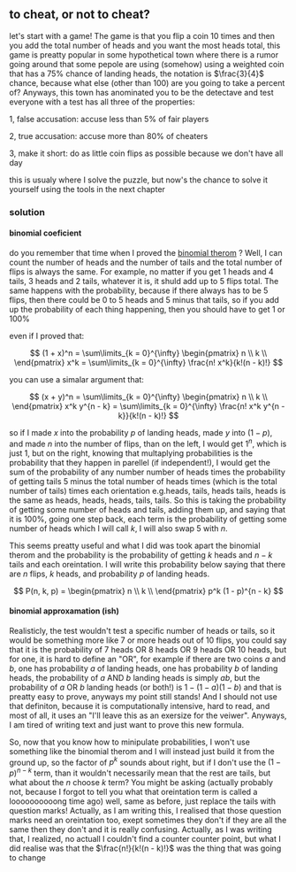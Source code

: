 ## to cheat, or not to cheat?

let's start with a game! The game is that you flip a coin 10 times and then you add the total number of heads and you want the most heads total, this game is preatty popular in some hypothetical town where there is a rumor going around that some pepole are using (somehow) using a weighted coin that has a $75$% chance of landing heads, the notation is $\frac{3}{4}$ chance, because what else (other than $100$) are you going to take a percent of? Anyways, this town has anominated you to be the detectave and test everyone with a test has all three of the properties:

1, false accusation: accuse less than $5$% of fair players

2, true accusation: accuse more than $80$% of cheaters

3, make it short: do as little coin flips as possible because we don't have all day

this is usualy where I solve the puzzle, but now's the chance to solve it yourself using the tools in the next chapter

### solution

#### binomial coeficient

do you remember that time when I proved the [binomial therom](https://silaspe.github.io/maths/binomial.html)
? Well, I can count the number of heads and the number of tails and the total number of flips is always the same. For example, no matter if you get $1$ heads and $4$ tails, $3$ heads and $2$ tails, whatever it is, it shuld  add up to $5$ flips total. The same happens with the probability, because if there always has to be $5$ flips, then there could be $0$ to $5$ heads and $5$ minus that tails, so if you add up the probability of each thing happening, then you should have to get $1$ or $100$%

even if I proved that:

$$ (1 + x)^n = \sum\limits_{k = 0}^{\infty} \begin{pmatrix} n \\
k \\ \end{pmatrix} x^k = \sum\limits_{k = 0}^{\infty} \frac{n! x^k}{k!(n - k)!} $$

you can use a simalar argument that:

$$ (x + y)^n = \sum\limits_{k = 0}^{\infty} \begin{pmatrix} n \\
k \\ \end{pmatrix} x^k y^{n - k} = \sum\limits_{k = 0}^{\infty} \frac{n! x^k y^{n - k}}{k!(n - k)!} $$

so if I made $x$ into the probability $p$ of landing heads, made $y$ into $(1 - p)$, and made $n$ into the number of flips, than on the left, I would get $1^n$, which is just $1$, but on the right, knowing that multaplying probabilities is the probability that they happen in parellel (if independent!), I would get the sum of the probability of any number number of heads times the probability of getting tails $5$ minus the total number of heads times (which is the total number of tails) times each orientation e.g.heads, tails, heads tails, heads is the same as heads, heads, heads, tails, tails. So this is taking the probability of getting some number of heads and tails, adding them up, and saying that it is $100$%, going one step back, each term is the probability of getting some number of heads which I will call $k$, I will also swap $5$ with $n$.

This seems preatty useful and what I did was took apart the binomial therom and the probability is the probability of getting $k$ heads and $n - k$ tails and each oreintation. I will write this probability below saying that there are $n$ flips, $k$ heads, and probability $p$ of landing heads.

$$ P(n, k, p) = \begin{pmatrix} n \\
k \\ \end{pmatrix} p^k (1 - p)^{n - k} $$

#### binomial approxamation (ish)

Realisticly, the test wouldn't test a specific number of heads or tails, so it would be something more like $7$ or more heads out of $10$ flips, you could say that it is the probability of $7$ heads OR $8$ heads OR $9$ heads OR $10$ heads, but for one, it is hard to define an "OR", for example if there are two coins $a$ and $b$, one has probability $a$ of landing heads, one has probability $b$ of landing heads, the probability of $a$ AND $b$ landing heads is simply $ab$, but the probability of $a$ OR $b$ landing heads (or both!) is $1 - (1 - a) (1  - b)$ and that is preatty easy to prove, anyways my point still stands! And I should not use that definiton, because it is computationally intensive, hard to read, and most of all, it uses an "I'll leave this as an exersize for the veiwer". Anyways, I am tired of writing text and just want to prove this new formula.

So, now that you know how to minipulate probabilities, I won't use something like the binomial therom and I will instead just build it from the ground up, so the factor of $p^k$ sounds about right, but if I don't use the $(1 - p)^{n - k}$ term, than it wouldn't necessarily mean that the rest are tails, but what about the $n$ choose $k$ term? You might be asking (actually probably not, because I forgot to tell you what that oreintation term is called a loooooooooong time ago) well, same as before, just replace the tails with question marks! Actually, as I am writing this, I realised that those question marks need an oreintation too, exept sometimes they don't if they are all the same then they don't and it is really confusing. Actually, as I was writing that, I realized, no actuall I couldn't find a counter counter point, but what I did realise was that the $\frac{n!}{k!(n - k)!}$ was the thing that was going to change
